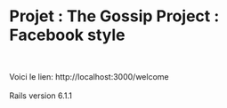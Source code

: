 <h1> Projet : The Gossip Project : Facebook style </h1>
<br>

Voici le lien: http://localhost:3000/welcome <br>
<br>
Rails version 6.1.1
